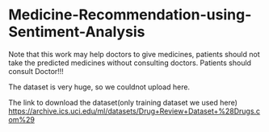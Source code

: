 # Medicine-Recommendation-using-Sentiment-Analysis
Note that this work may help doctors to give medicines, patients should not take the predicted medicines without consulting doctors. Patients should consult Doctor!!!

The dataset is very huge, so we couldnot upload here. 

The link to download the dataset(only training dataset we used here) https://archive.ics.uci.edu/ml/datasets/Drug+Review+Dataset+%28Drugs.com%29
